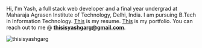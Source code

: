 Hi, I'm Yash, a full stack web developer and a final year undergrad at Maharaja Agrasen Institute of Technology, Delhi, India. I am pursuing B.Tech in Information Technology. [This](https://drive.google.com/file/d/1D4g6j607Ihd8L25YEEIDulb5azj0gCKy/view?usp=sharing) is my resume. [This](https://thisisyashgarg.netlify.app/) is my portfolio. You can reach out to me @ **thisisyashgarg@gmail.com**.
<p><img align="center" src="https://github-readme-streak-stats.herokuapp.com/?user=thisisyashgarg&" alt="thisisyashgarg" /></p>

